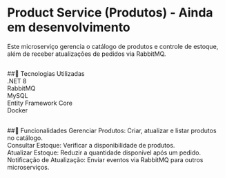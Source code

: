 # Product Service (Produtos) - Ainda em desenvolvimento
Este microserviço gerencia o catálogo de produtos e controle de estoque, além de receber atualizações de pedidos via RabbitMQ.
##
##🚀 Tecnologias Utilizadas <br>
.NET 8 <br>
RabbitMQ <br>
MySQL <br>
Entity Framework Core <br>
Docker <br>
##
##📌 Funcionalidades
Gerenciar Produtos: Criar, atualizar e listar produtos no catálogo.<br>
Consultar Estoque: Verificar a disponibilidade de produtos.<br>
Atualizar Estoque: Reduzir a quantidade disponível após um pedido.<br>
Notificação de Atualização: Enviar eventos via RabbitMQ para outros microserviços.<br>
